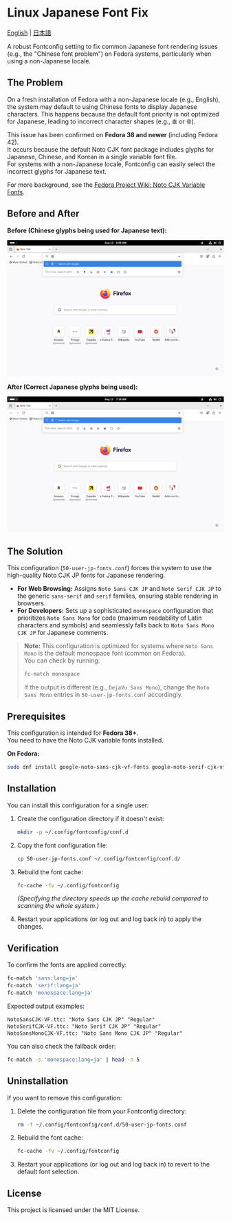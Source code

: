 # Linux Japanese Font Fix

[English](./README.md) | [日本語](./README.ja.md)

A robust Fontconfig setting to fix common Japanese font rendering issues (e.g., the "Chinese font problem") on Fedora systems, particularly when using a non-Japanese locale.

## The Problem

On a fresh installation of Fedora with a non-Japanese locale (e.g., English), the system may default to using Chinese fonts to display Japanese characters. This happens because the default font priority is not optimized for Japanese, leading to incorrect character shapes (e.g., `直` or `骨`).

This issue has been confirmed on **Fedora 38 and newer** (including Fedora 42).  
It occurs because the default Noto CJK font package includes glyphs for Japanese, Chinese, and Korean in a single variable font file.  
For systems with a non-Japanese locale, Fontconfig can easily select the incorrect glyphs for Japanese text.  

For more background, see the [Fedora Project Wiki: Noto CJK Variable Fonts](https://fedoraproject.org/wiki/Changes/Noto_CJK_Variable_Fonts).

## Before and After

**Before (Chinese glyphs being used for Japanese text):**

![Fedora rendering Japanese text with incorrect Chinese glyphs](./images/before.png)

**After (Correct Japanese glyphs being used):**

![Fedora rendering Japanese text with correct Japanese glyphs](./images/after.png)

## The Solution

This configuration (`50-user-jp-fonts.conf`) forces the system to use the high-quality Noto CJK JP fonts for Japanese rendering.

- **For Web Browsing:** Assigns `Noto Sans CJK JP` and `Noto Serif CJK JP` to the generic `sans-serif` and `serif` families, ensuring stable rendering in browsers.
- **For Developers:** Sets up a sophisticated `monospace` configuration that prioritizes `Noto Sans Mono` for code (maximum readability of Latin characters and symbols) and seamlessly falls back to `Noto Sans Mono CJK JP` for Japanese comments.

> **Note:** This configuration is optimized for systems where `Noto Sans Mono` is the default monospace font (common on Fedora).  
> You can check by running:
> ```bash
> fc-match monospace
> ```
> If the output is different (e.g., `DejaVu Sans Mono`), change the `Noto Sans Mono` entries in `50-user-jp-fonts.conf` accordingly.

## Prerequisites

This configuration is intended for **Fedora 38+**.  
You need to have the Noto CJK variable fonts installed.

**On Fedora:**
```bash
sudo dnf install google-noto-sans-cjk-vf-fonts google-noto-serif-cjk-vf-fonts google-noto-sans-mono-fonts google-noto-sans-mono-cjk-vf-fonts
```

## Installation

You can install this configuration for a single user:

1. Create the configuration directory if it doesn't exist:
   ```bash
   mkdir -p ~/.config/fontconfig/conf.d
   ```

2. Copy the font configuration file:
   ```bash
   cp 50-user-jp-fonts.conf ~/.config/fontconfig/conf.d/
   ```

3. Rebuild the font cache:
   ```bash
   fc-cache -fv ~/.config/fontconfig
   ```
   *(Specifying the directory speeds up the cache rebuild compared to scanning the whole system.)*

4. Restart your applications (or log out and log back in) to apply the changes.

## Verification

To confirm the fonts are applied correctly:

```bash
fc-match 'sans:lang=ja'
fc-match 'serif:lang=ja'
fc-match 'monospace:lang=ja'
```

Expected output examples:
```
NotoSansCJK-VF.ttc: "Noto Sans CJK JP" "Regular"
NotoSerifCJK-VF.ttc: "Noto Serif CJK JP" "Regular"
NotoSansMonoCJK-VF.ttc: "Noto Sans Mono CJK JP" "Regular"
```

You can also check the fallback order:
```bash
fc-match -s 'monospace:lang=ja' | head -n 5
```
## Uninstallation

If you want to remove this configuration:

1. Delete the configuration file from your Fontconfig directory:
   ```bash
   rm -f ~/.config/fontconfig/conf.d/50-user-jp-fonts.conf
   ```

2. Rebuild the font cache:
   ```bash
   fc-cache -fv ~/.config/fontconfig
   ```

3. Restart your applications (or log out and log back in) to revert to the default font selection.

## License

This project is licensed under the MIT License.